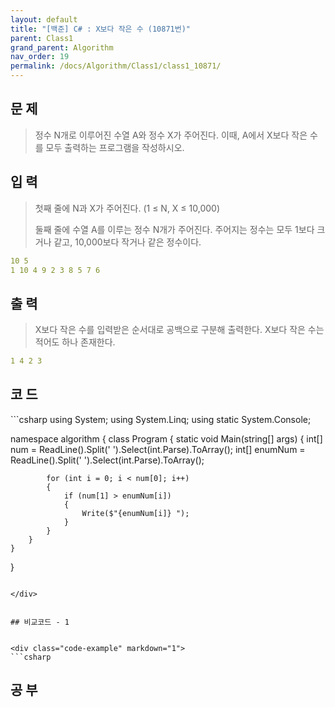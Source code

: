 ```yaml
---
layout: default
title: "[백준] C# : X보다 작은 수 (10871번)"
parent: Class1
grand_parent: Algorithm
nav_order: 19
permalink: /docs/Algorithm/Class1/class1_10871/
---
```


## 문 제
> 정수 N개로 이루어진 수열 A와 정수 X가 주어진다. 이때, A에서 X보다 작은 수를 모두 출력하는 프로그램을 작성하시오. 




## 입 력
> 첫째 줄에 N과 X가 주어진다. (1 ≤ N, X ≤ 10,000)
>
> 둘째 줄에 수열 A를 이루는 정수 N개가 주어진다. 주어지는 정수는 모두 1보다 크거나 같고, 10,000보다 작거나 같은 정수이다.



```yaml
10 5
1 10 4 9 2 3 8 5 7 6
```



## 출 력
> X보다 작은 수를 입력받은 순서대로 공백으로 구분해 출력한다. X보다 작은 수는 적어도 하나 존재한다.




```yaml
1 4 2 3
```


## 코 드

<div class="code-example" markdown="1">
```csharp
using System;
using System.Linq;
using static System.Console;

namespace algorithm
{
    class Program
    {
        static void Main(string[] args)
        {
            int[] num = ReadLine().Split(' ').Select(int.Parse).ToArray();
            int[] enumNum = ReadLine().Split(' ').Select(int.Parse).ToArray();

            for (int i = 0; i < num[0]; i++)
            {
                if (num[1] > enumNum[i])
                {
                    Write($"{enumNum[i]} ");
                }
            }
        }
    }
}
```

</div>


## 비교코드 - 1


<div class="code-example" markdown="1">
```csharp
```

</div>



## 공 부